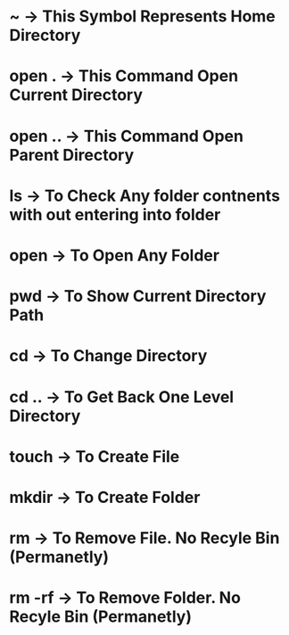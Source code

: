 # ~ -> This Symbol Represents Home Directory

# open . -> This Command Open Current Directory

# open .. -> This Command Open Parent Directory

# ls <folder name> -> To Check Any folder contnents with out entering into folder

# open <folder name> -> To Open Any Folder

# pwd -> To Show Current Directory Path

# cd <folder name> -> To Change Directory

# cd .. -> To Get Back One Level Directory

# touch <file name> -> To Create File

# mkdir <folder name> -> To Create Folder

# rm <file name> -> To Remove File. No Recyle Bin (Permanetly)

# rm -rf <folder name> -> To Remove Folder. No Recyle Bin (Permanetly)
